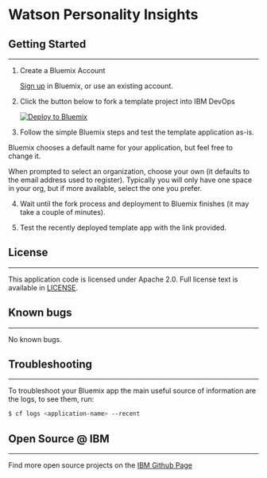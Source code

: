 # Watson Personality Insights

## Getting Started
---

1. Create a Bluemix Account

    [Sign up][sign_up] in Bluemix, or use an existing account.

2. Click the button below to fork a template project into IBM DevOps

    [![Deploy to Bluemix](https://bluemix.net/deploy/button.png)][deploy2bluemix]

3. Follow the simple Bluemix steps and test the template application as-is. 

  Bluemix chooses a default name for your application, but feel free to change it.

  When prompted to select an organization, choose your own (it defaults to the email address used to register). Typically you will only have one space in your org, but if more available, select the one you prefer. 

4. Wait until the fork process and deployment to Bluemix finishes (it may take a couple of minutes).

5. Test the recently deployed template app with the link provided.

## License
---
  This application code is licensed under Apache 2.0. Full license text is available in [LICENSE](LICENSE).

## Known bugs
---
  No known bugs.

## Troubleshooting
---
To troubleshoot your Bluemix app the main useful source of information are the logs, to see them, run:

  ```sh
  $ cf logs <application-name> --recent
  ```

## Open Source @ IBM
---
  Find more open source projects on the [IBM Github Page](http://ibm.github.io/)

[deploy2bluemix]:https://bluemix.net/deploy?repository=https://github.com/abtinf/watson-pi-lab
[npm]:https://www.npmjs.com/
[nodejs]:http://nodejs.org/
[cloud_foundry]: https://github.com/cloudfoundry/cli
[getting_started]: http://www.ibm.com/smarterplanet/us/en/ibmwatson/developercloud/doc/getting_started/
[sign_up]: https://apps.admin.ibmcloud.com/manage/trial/bluemix.html?cm_mmc=WatsonDeveloperCloud-_-LandingSiteGetStarted-_-x-_-CreateAnAccountOnBluemixCLI
